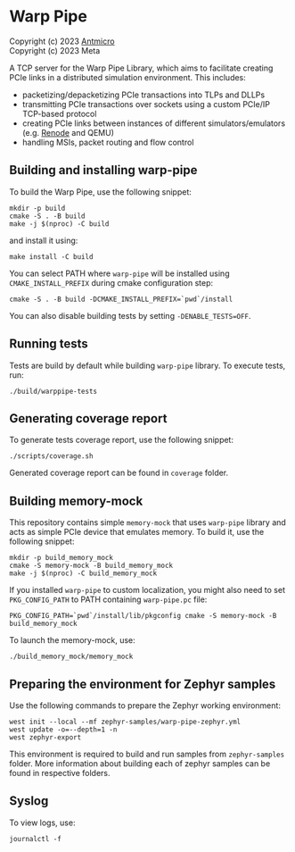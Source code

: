 Warp Pipe
=========

Copyright (c) 2023 [Antmicro](https://www.antmicro.com)  
Copyright (c) 2023 Meta

A TCP server for the Warp Pipe Library, which aims to facilitate
creating PCIe links in a distributed simulation environment. This includes:
* packetizing/depacketizing PCIe transactions into TLPs and DLLPs 
* transmitting PCIe transactions over sockets using a custom PCIe/IP TCP-based
  protocol
* creating PCIe links between instances of different simulators/emulators (e.g.
  [Renode](https://renode.io/) and QEMU)
* handling MSIs, packet routing and flow control

Building and installing warp-pipe
---------------------------------

To build the Warp Pipe, use the following snippet:

<!-- name="warp-pipe-build" -->
```
mkdir -p build
cmake -S . -B build
make -j $(nproc) -C build
```

and install it using:

<!-- name="warp-pipe-install" -->
```
make install -C build
```

You can select PATH where `warp-pipe` will be installed using `CMAKE_INSTALL_PREFIX` during cmake configuration step:
```
cmake -S . -B build -DCMAKE_INSTALL_PREFIX=`pwd`/install
```

You can also disable building tests by setting `-DENABLE_TESTS=OFF`.

Running tests
-------------

Tests are build by default while building `warp-pipe` library. To execute tests, run:

<!-- name="warp-pipe-tests" -->
```
./build/warppipe-tests
```

Generating coverage report
--------------------------

To generate tests coverage report, use the following snippet:

<!-- name="warp-pipe-coverage" -->
```
./scripts/coverage.sh
```

Generated coverage report can be found in `coverage` folder.


Building memory-mock
--------------------

This repository contains simple `memory-mock` that uses `warp-pipe` library and acts as simple PCIe device that emulates memory.
To build it, use the following snippet:

<!-- name="memory-mock-build" -->
```
mkdir -p build_memory_mock
cmake -S memory-mock -B build_memory_mock
make -j $(nproc) -C build_memory_mock
```

If you installed `warp-pipe` to custom localization, you might also need to set `PKG_CONFIG_PATH` to PATH containing `warp-pipe.pc` file:
```
PKG_CONFIG_PATH=`pwd`/install/lib/pkgconfig cmake -S memory-mock -B build_memory_mock
```

To launch the memory-mock, use:
```
./build_memory_mock/memory_mock
```

Preparing the environment for Zephyr samples
--------------------------------------------

Use the following commands to prepare the Zephyr working environment:

<!-- name="zephyr-env-prep" -->
```
west init --local --mf zephyr-samples/warp-pipe-zephyr.yml
west update -o=--depth=1 -n
west zephyr-export
```

This environment is required to build and run samples from `zephyr-samples` folder.
More information about building each of zephyr samples can be found in respective folders.


Syslog
------

To view logs, use:

```
journalctl -f
```
